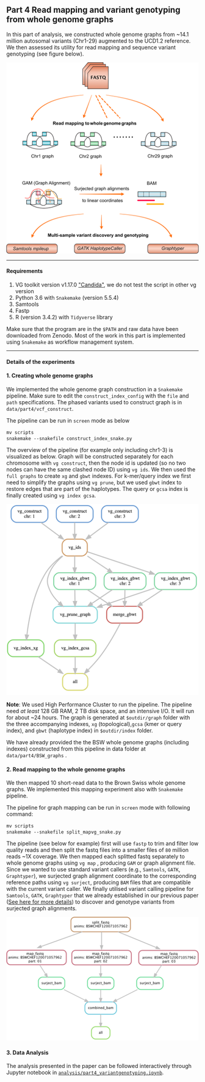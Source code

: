 ## Part 4 Read mapping and variant genotyping from whole genome graphs

In this part of analysis, we constructed whole genome graphs from ~14.1 million autosomal variants (Chr1-29) augmented to the UCD1.2 reference. We then assessed its utility for read mapping and sequence variant genotyping (see figure below). 



![Part 4 methods overview](fig/part4_method.png)	





----

#### Requirements

1. VG toolkit version v1.17.0 ["Candida"](https://github.com/vgteam/vg), we do not test the script in other vg version
2. Python 3.6 with `Snakemake` (version 5.5.4)
3. Samtools
4. Fastp 
5. R (version  3.4.2) with `Tidyverse` library  


Make sure that the program are in the `$PATH` and raw data have been downloaded from Zenodo. Most of the work in this part is implemented using `Snakemake` as workflow management system. 

___

#### Details of the experiments

#### 1. Creating whole genome graphs 

We implemented the whole genome graph construction in a `Snakemake` pipeline. Make sure to edit the `construct_index_config` with the `file` and `path` specifications. The phased variants used to construct graph is in `data/part4/vcf_construct`. 

The pipeline can be run in `screen` mode as below

```
mv scripts
snakemake --snakefile construct_index_snake.py
```

The overview of the pipeline (for example only including chr1-3) is visualized as below. Graph will be constructed separately for each chromosome with `vg construct`, then the node id is updated (so no two nodes can have the same clashed node ID) using `vg ids`. We then used the `full graphs` to create `xg` and `gbwt` indexes. For k-mer/query index we first need to simplify the graphs using `vg prune`, but we used `gbwt` index to restore edges that are part of the haplotypes. The query or `gcsa` index is finally created using `vg index gcsa`.



![graph construct](fig/graphs_construct_pipeline.png)



**Note**: We used High Performance Cluster to run the pipeline. The pipeline need *at least* 128 GB RAM, 2 TB  disk space, and an intensive I/O. It will run for about ~24 hours. The graph is generated at `$outdir/graph` folder with the three accompanying indexes, `xg` (topological),`gcsa` (kmer or query index), and `gbwt` (haplotype index) in `$outdir/index` folder. 

We have already provided the the BSW whole genome graphs (including indexes) constructed from this pipeline in data folder at `data/part4/BSW_graphs` . 



#### 2. Read mapping to the whole genome graphs

We then mapped 10 short-read data to the Brown Swiss whole genome graphs. We implemented this mapping experiment also with `Snakemake` pipeline. 

The pipeline for graph mapping can be run in `screen` mode with following command:

```
mv scripts
snakemake --snakefile split_mapvg_snake.py
```



The pipeline (see below for example) first will use `fastp` to trim and filter low quality reads and then split the fastq files into a smaller files of `80` million reads ~1X coverage. We then mapped each splitted fastq separately to whole genome graphs using `vg map` , producing `GAM`  or graph alignment file.  Since we wanted to use standard variant callers (e.g., `Samtools`, `GATK`, `Graphtyper`), we surjected graph alignment coordinate to the corresponding reference paths using `vg surject`, producing `BAM` files that are compatible with the current variant caller. We finally utilised variant calling pipeline for `Samtools`, `GATK`, `Graphtyper` that we already established in our previous paper ([See here for more details](https://github.com/danangcrysnanto/Graph-genotyping-paper-pipelines)) to discover and genotype variants from surjected graph alignments. 



![Graph mapping illustration](fig/graph_mapping_pipeline.png)



#### 3. Data Analysis

The analysis presented in the paper can be followed interactively through Jupyter notebook in [`analysis/part4_variantgenotyping.ipynb`](analysis/part4_variantgenotyping.ipynb). 

​	

